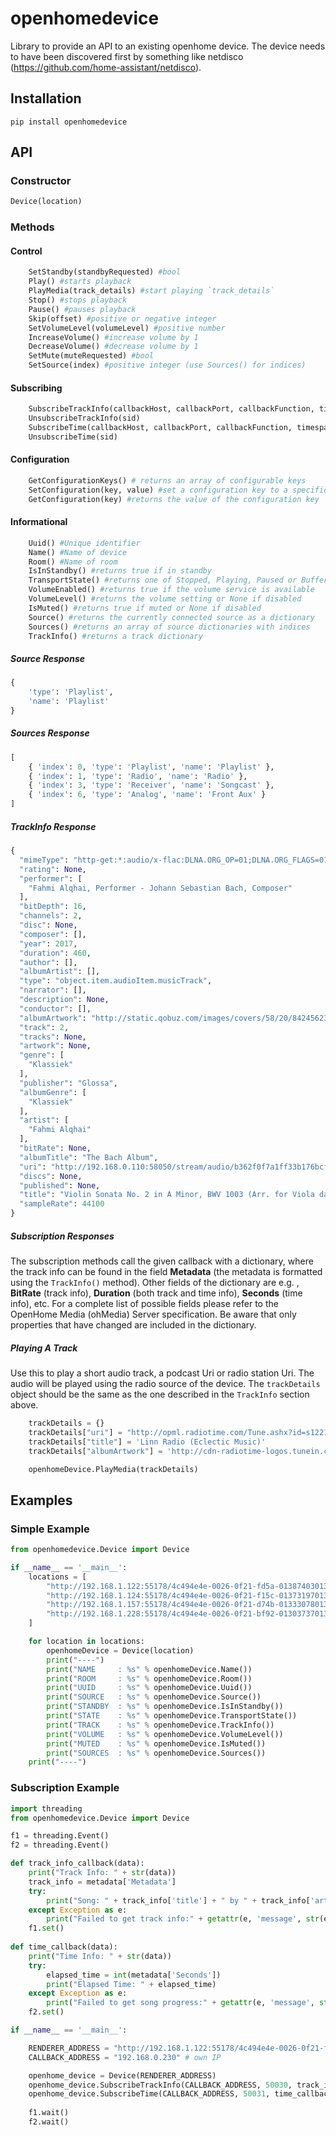 # openhomedevice

Library to provide an API to an existing openhome device. The device needs to have been discovered first by something like netdisco (https://github.com/home-assistant/netdisco).

## Installation

`pip install openhomedevice`

## API

### Constructor

```python
Device(location)
```

### Methods

#### Control

```python
    SetStandby(standbyRequested) #bool
    Play() #starts playback
    PlayMedia(track_details) #start playing `track_details`
    Stop() #stops playback
    Pause() #pauses playback
    Skip(offset) #positive or negative integer
    SetVolumeLevel(volumeLevel) #positive number
    IncreaseVolume() #increase volume by 1
    DecreaseVolume() #decrease volume by 1
    SetMute(muteRequested) #bool
    SetSource(index) #positive integer (use Sources() for indices)
```

#### Subscribing

```python
    SubscribeTrackInfo(callbackHost, callbackPort, callbackFunction, timespan) #string (sid)
    UnsubscribeTrackInfo(sid)
    SubscribeTime(callbackHost, callbackPort, callbackFunction, timespan) #string (sid)
    UnsubscribeTime(sid)
```

#### Configuration

```python
    GetConfigurationKeys() # returns an array of configurable keys
    SetConfiguration(key, value) #set a configuration key to a specific value
    GetConfiguration(key) #returns the value of the configuration key 
```

#### Informational

```python
    Uuid() #Unique identifier
    Name() #Name of device
    Room() #Name of room
    IsInStandby() #returns true if in standby
    TransportState() #returns one of Stopped, Playing, Paused or Buffering.
    VolumeEnabled() #returns true if the volume service is available
    VolumeLevel() #returns the volume setting or None if disabled
    IsMuted() #returns true if muted or None if disabled
    Source() #returns the currently connected source as a dictionary
    Sources() #returns an array of source dictionaries with indices
    TrackInfo() #returns a track dictionary
```

##### Source Response

```python
{
    'type': 'Playlist',
    'name': 'Playlist'
}
```

##### Sources Response

```python
[
    { 'index': 0, 'type': 'Playlist', 'name': 'Playlist' }, 
    { 'index': 1, 'type': 'Radio', 'name': 'Radio' }, 
    { 'index': 3, 'type': 'Receiver', 'name': 'Songcast' }, 
    { 'index': 6, 'type': 'Analog', 'name': 'Front Aux' }
]
```

##### TrackInfo Response

```python
{
  "mimeType": "http-get:*:audio/x-flac:DLNA.ORG_OP=01;DLNA.ORG_FLAGS=01700000000000000000000000000000",
  "rating": None,
  "performer": [
    "Fahmi Alqhai, Performer - Johann Sebastian Bach, Composer"
  ],
  "bitDepth": 16,
  "channels": 2,
  "disc": None,
  "composer": [],
  "year": 2017,
  "duration": 460,
  "author": [],
  "albumArtist": [],
  "type": "object.item.audioItem.musicTrack",
  "narrator": [],
  "description": None,
  "conductor": [],
  "albumArtwork": "http://static.qobuz.com/images/covers/58/20/8424562332058_600.jpg",
  "track": 2,
  "tracks": None,
  "artwork": None,
  "genre": [
    "Klassiek"
  ],
  "publisher": "Glossa",
  "albumGenre": [
    "Klassiek"
  ],
  "artist": [
    "Fahmi Alqhai"
  ],
  "bitRate": None,
  "albumTitle": "The Bach Album",
  "uri": "http://192.168.0.110:58050/stream/audio/b362f0f7a1ff33b176bcf2adde75af96.flac",
  "discs": None,
  "published": None,
  "title": "Violin Sonata No. 2 in A Minor, BWV 1003 (Arr. for Viola da gamba) : Violin Sonata No. 2 in A Minor, BWV 1003 (Arr. for Viola da gamba): II. Fuga",
  "sampleRate": 44100
}
```

##### Subscription Responses

The subscription methods call the given callback with a dictionary, where the track info can be found in the field **Metadata** (the metadata is formatted using the `TrackInfo()` method). Other fields of the dictionary are e.g. , **BitRate** (track info), **Duration** (both track and time info), **Seconds** (time info), etc. For a complete list of possible fields please refer to the OpenHome Media (ohMedia) Server specification. Be aware that only properties that have changed are included in the dictionary.

##### Playing A Track

Use this to play a short audio track, a podcast Uri or radio station Uri. The audio will be played using the radio source of the device. The `trackDetails` object should be the same as the one described in the `TrackInfo` section above. 

```python
    trackDetails = {}
    trackDetails["uri"] = "http://opml.radiotime.com/Tune.ashx?id=s122119"
    trackDetails["title"] = 'Linn Radio (Eclectic Music)'
    trackDetails["albumArtwork"] = 'http://cdn-radiotime-logos.tunein.com/s122119q.png'

    openhomeDevice.PlayMedia(trackDetails)
```

## Examples

### Simple Example

```python
from openhomedevice.Device import Device

if __name__ == '__main__':
    locations = [
        "http://192.168.1.122:55178/4c494e4e-0026-0f21-fd5a-01387403013f/Upnp/device.xml",
        "http://192.168.1.124:55178/4c494e4e-0026-0f21-f15c-01373197013f/Upnp/device.xml",
        "http://192.168.1.157:55178/4c494e4e-0026-0f21-d74b-01333078013f/Upnp/device.xml",
        "http://192.168.1.228:55178/4c494e4e-0026-0f21-bf92-01303737013f/Upnp/device.xml"
    ]

    for location in locations:
        openhomeDevice = Device(location)
        print("----")
        print("NAME     : %s" % openhomeDevice.Name())
        print("ROOM     : %s" % openhomeDevice.Room())
        print("UUID     : %s" % openhomeDevice.Uuid())
        print("SOURCE   : %s" % openhomeDevice.Source())
        print("STANDBY  : %s" % openhomeDevice.IsInStandby())
        print("STATE    : %s" % openhomeDevice.TransportState())
        print("TRACK    : %s" % openhomeDevice.TrackInfo())
        print("VOLUME   : %s" % openhomeDevice.VolumeLevel())
        print("MUTED    : %s" % openhomeDevice.IsMuted())
        print("SOURCES  : %s" % openhomeDevice.Sources())
    print("----")
```

### Subscription Example

```python
import threading
from openhomedevice.Device import Device

f1 = threading.Event()
f2 = threading.Event()

def track_info_callback(data):
    print("Track Info: " + str(data))
    track_info = metadata['Metadata']
    try:
        print("Song: " + track_info['title'] + " by " + track_info['artist'])
    except Exception as e:
        print("Failed to get track info:" + getattr(e, 'message', str(e)))
    f1.set()
        
def time_callback(data):
    print("Time Info: " + str(data))
    try:
        elapsed_time = int(metadata['Seconds'])
        print("Elapsed Time: " + elapsed_time)
    except Exception as e:
        print("Failed to get song progress:" + getattr(e, 'message', str(e)))
    f2.set()

if __name__ == '__main__':

    RENDERER_ADDRESS = "http://192.168.1.122:55178/4c494e4e-0026-0f21-fd5a-01387403013f/Upnp/device.xml" # remote upnp renderer
    CALLBACK_ADDRESS = "192.168.0.230" # own IP

    openhome_device = Device(RENDERER_ADDRESS)
    openhome_device.SubscribeTrackInfo(CALLBACK_ADDRESS, 50030, track_info_callback, 600)
    openhome_device.SubscribeTime(CALLBACK_ADDRESS, 50031, time_callback, 600)
    
    f1.wait()
    f2.wait()

```
